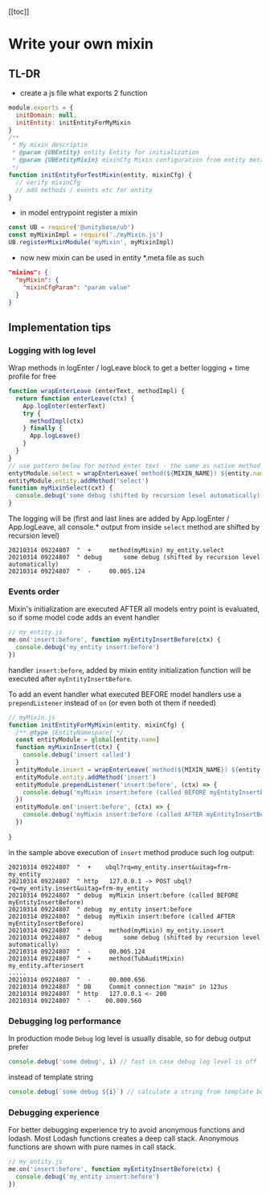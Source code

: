 [[toc]]

# Write your own mixin

## TL-DR
  - create a js file what exports 2 function
```javascript
module.exports = {
  initDomain: null,
  initEntity: initEntityForMyMixin
}
/**
 * My mixin descriptin
 * @param {UBEntity} entity Entity for initialization
 * @param {UBEntityMixin} mixinCfg Mixin configuration from entity metafile
 */
function initEntityForTestMixin(entity, mixinCfg) {
  // verify mixinCfg
  // add methods / events etc for entity
}
```

 - in model entrypoint register a mixin
```javascript
const UB = require('@unitybase/ub')
const myMixinImpl = require('./myMixin.js')
UB.registerMixinModule('myMixin', myMixinImpl)
```

 - now new mixin can be used in entity *.meta file as such
```json
"mixins": {
  "myMixin": {
    "mixinCfgParam": "param value"
  }
}
```

## Implementation tips
### Logging with log level
Wrap methods in logEnter / logLeave block to get a better logging + time profile for free
```javascript
function wrapEnterLeave (enterText, methodImpl) {
  return function enterLeave(ctx) {
    App.logEnter(enterText)
    try {
      methodImpl(ctx)
    } finally {
      App.logLeave()
    }
  }
}
// use pattern below for method enter text - the same as native method do
entytModule.select = wrapEnterLeave(`method(${MIXIN_NAME}) ${entity.name}.select`, myMixinSelect)
entityModule.entity.addMethod('select')
function myMixinSelect(cxt) {
  console.debug('some debug (shifted by recursion level automatically)')
}
```

The logging will be (first and last lines are added by App.logEnter / App.logLeave, all console.* output from inside `select` method
are shifted by recursion level)
```shell
20210314 09224807  "  +    	method(myMixin) my_entity.select
20210314 09224807  " debug 		some debug (shifted by recursion level automatically)
20210314 09224807  "  -    	00.005.124
```

### Events order

 Mixin's initialization are executed AFTER all models entry point is evaluated, so if some model code adds an 
event handler 
```javascript
// my_entity.js
me.on('insert:before', function myEntityInsertBefore(ctx) {
  console.debug('my_entity insert:before')
})
```

handler `insert:before`, added by mixin entity initialization function will be executed after `myEntityInsertBefore`.

To add an event handler what executed BEFORE model handlers use a `prependListener` instead of `on` (or even both ot them if needed) 
```javascript
// myMixin.js
function initEntityForMyMixin(entity, mixinCfg) {
  /** @type {EntityNamespace} */
  const entityModule = global[entity.name]
  function myMixinInsert(ctx) {
    console.debug('insert called')
  }
  entityModule.insert = wrapEnterLeave(`method(${MIXIN_NAME}) ${entity.name}.insert`, myMixinInsert)
  entityModule.entity.addMethod('insert')
  entityModule.prependListener('insert:before', (ctx) => {
    console.debug('myMixin insert:before (called BEFORE myEntityInsertBefore)')
  })
  entityModule.on('insert:before', (ctx) => {
    console.debug('myMixin insert:before (called AFTER myEntityInsertBefore)')
  })
  
}
```

in the sample above execution of `insert` method produce such log output:
```shell
20210314 09224807  "  +    ubql?rq=my_entity.insert&uitag=frm-my_entity
20210314 09224807  " http  	127.0.0.1 -> POST ubql?rq=my_entity.insert&uitag=frm-my_entity
20210314 09224807  " debug 	myMixin insert:before (called BEFORE myEntityInsertBefore)
20210314 09224807  " debug 	my_entity insert:before
20210314 09224807  " debug 	myMixin insert:before (called AFTER myEntityInsertBefore)
20210314 09224807  "  +    	method(myMixin) my_entity.insert
20210314 09224807  " debug 		some debug (shifted by recursion level automatically)
20210314 09224807  "  -    	00.005.124
20210314 09224807  "  +    	method(TubAuditMixin) my_entity.afterinsert
.....
20210314 09224807  "  -    	00.000.656
20210314 09224807  " DB    	Commit connection "main" in 123us
20210314 09224807  " http  	127.0.0.1 <- 200
20210314 09224807  "  -    00.009.560
```

### Debugging log performance
In production mode `Debug` log level is usually disable, so for debug output prefer
```javascript
console.debug('some debug', i) // fast in case debug log level is off
```
instead of template string
```javascript
console.debug(`some debug ${i}`) // calculate a string from template before pass it as argument even if debug is off
```

### Debugging experience
For better debugging experience try to avoid anonymous functions and lodash.
Most Lodash functions creates a deep call stack.
Anonymous functions are shown with pure names in call stack.    
```javascript
// my_entity.js
me.on('insert:before', function myEntityInsertBefore(ctx) {
  console.debug('my_entity insert:before')
})
```